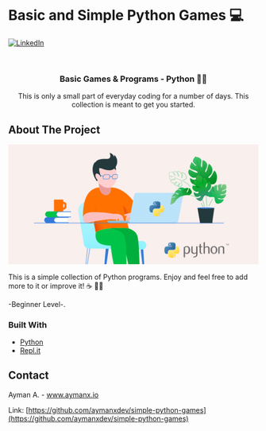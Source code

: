 # Basic and Simple Python Games 💻 

[![LinkedIn][linkedin-shield]][linkedin-url]


<!-- PROJECT LOGO -->
<br />
<p align="center">
 

  <h3 align="center">Basic Games & Programs - Python 👨‍💻 </h3>

  <p align="center">
    This is only a small part of everyday coding for a number of days. This collection is meant to get you started. 
</p>





<!-- ABOUT THE PROJECT -->
## About The Project

![Product Name Screen Shot][product-screenshot]

This is a simple collection of Python programs. Enjoy and feel free to add more to it or improve it! ☕️ 👨‍💻

-Beginner Level-.



### Built With

* [Python](https://www.python.org/)
* [Repl.it](https://repl.it/~)


<!-- CONTACT -->
## Contact

Ayman A.  - www.aymanx.io

Link: [https://github.com/aymanxdev/simple-python-games](https://github.com/aymanxdev/simple-python-games)




<!-- MARKDOWN LINKS & IMAGES -->

[linkedin-shield]: https://img.shields.io/badge/-LinkedIn-black.svg?style=flat-square&logo=linkedin&colorB=555
[linkedin-url]: https://www.linkedin.com/in/ayman-io/
[product-screenshot]: images/Why-Python-Is-Still-Better-Than-Other-Programming-Languages-1.png
